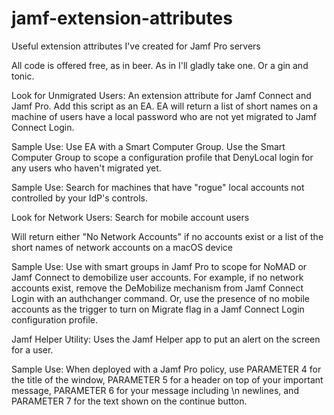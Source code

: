 # jamf-extension-attributes
Useful extension attributes I've created for Jamf Pro servers

All code is offered free, as in beer.  As in I'll gladly take one.  Or a gin and tonic.

Look for Unmigrated Users:
An extension attribute for Jamf Connect and Jamf Pro.  Add this script as an EA.
EA will return a list of short names on a machine of users have a local password
who are not yet migrated to Jamf Connect Login.  

Sample Use:
Use EA with a Smart Computer Group.  Use the Smart Computer Group to scope a configuration
profile that DenyLocal login for any users who haven't migrated yet.

Sample Use:
Search for machines that have "rogue" local accounts not controlled by your IdP's controls.


Look for Network Users:
Search for mobile account users 


Will return either "No Network Accounts" if no accounts exist or a list of the 
short names of network accounts on a macOS device

Sample Use:
Use with smart groups in Jamf Pro to scope for NoMAD or Jamf Connect to demobilize
user accounts.  For example, if no network accounts exist, remove the DeMobilize mechanism
from Jamf Connect Login with an authchanger command.  Or, use the presence of no
mobile accounts as the trigger to turn on Migrate flag in a Jamf Connect Login 
configuration profile.


Jamf Helper Utility:
Uses the Jamf Helper app to put an alert on the screen for a user.

Sample Use:
When deployed with a Jamf Pro policy, use PARAMETER 4 for the title of the 
window, PARAMETER 5 for a header on top of your important message,
PARAMETER 6 for your message including \n newlines, and PARAMETER 7 for
the text shown on the continue button.
